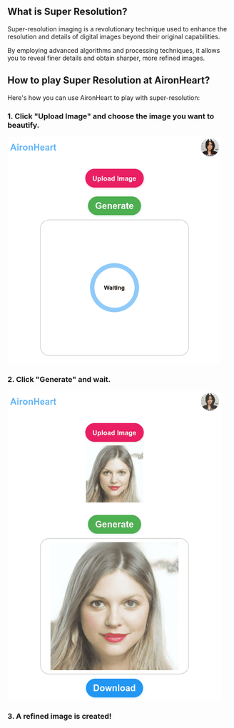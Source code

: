 ## What is Super Resolution?
Super-resolution imaging is a revolutionary technique used to enhance the resolution and details of digital images beyond their original capabilities.

By employing advanced algorithms and processing techniques, it allows you to reveal finer details and obtain sharper, more refined images. 

## How to play Super Resolution at AironHeart?
Here's how you can use AironHeart to play with super-resolution:

### 1. Click "Upload Image" and choose the image you want to beautify.
![SR1](https://raw.githubusercontent.com/wyyadd/AironHeart/main/images/SR1.png)

### 2. Click "Generate" and wait.
![SR2](https://raw.githubusercontent.com/wyyadd/AironHeart/main/images/SR2.png)

### 3. A refined image is created!
